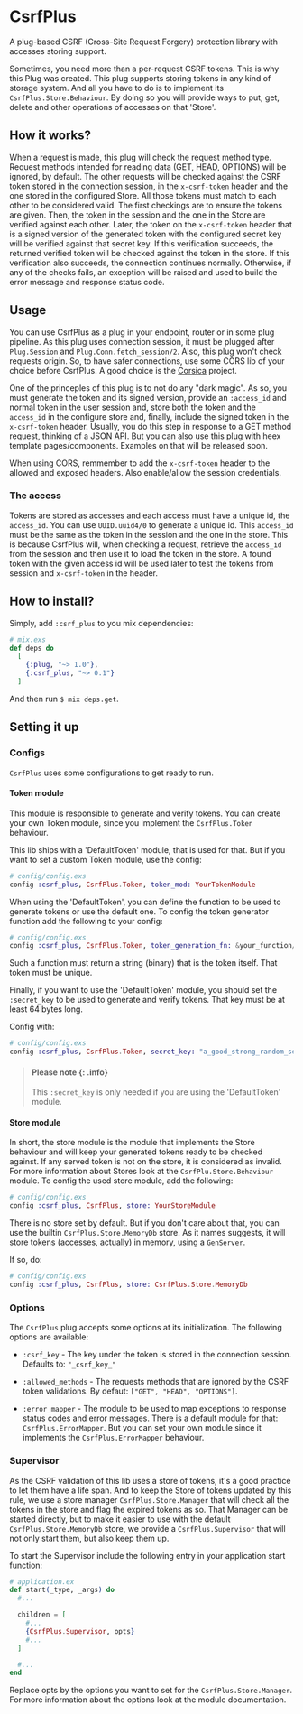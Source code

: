 # CsrfPlus
A plug-based CSRF (Cross-Site Request Forgery) protection library with accesses storing support.

Sometimes, you need more than a per-request CSRF tokens. This is why this Plug was created.
This plug supports storing tokens in any kind of storage system. And all you have to do is to
implement its `CsrfPlus.Store.Behaviour`. By doing so you will provide ways to put, get,
delete and other operations of accesses on that 'Store'.

## How it works?
When a request is made, this plug will check the request method type. Request methods intended
for reading data (GET, HEAD, OPTIONS) will be ignored, by default. The other requests will be
checked against the CSRF token stored in the connection session, in the `x-csrf-token` header
and the one stored in the configured Store. All those tokens must match to each other to be
considered valid. The first checkings are to ensure the tokens are given. Then, the token in
the session and the one in the Store are verified against each other. Later, the token on the
`x-csrf-token` header that is a signed version of the generated token with the configured secret
key will be verified against that secret key. If this verification succeeds, the returned verified
token will be checked against the token in the store. If this verification also succeeds, the
connection continues normally. Otherwise, if any of the checks fails, an exception will be raised
and used to build the error message and response status code.

## Usage
You can use CsrfPlus as a plug in your endpoint, router or in some plug pipeline. As this plug
uses connection session, it must be plugged after `Plug.Session` and `Plug.Conn.fetch_session/2`.
Also, this plug won't check requests origin. So, to have safer connections, use some CORS lib of
your choice before CsrfPlus. A good choice is the [Corsica](https://github.com/whatyouhide/corsica) project.

One of the princeples of this plug is to not do any "dark magic". As so, you must generate the token and its signed version,
provide an `:access_id` and normal token in the user session and, store both the token and the `access_id` in the
configure store and, finally, include the signed token in the `x-csrf-token` header. Usually, you do this step in
response to a GET method request, thinking of a JSON API. But you can also use this plug with heex template
pages/components. Examples on that will be released soon.

When using CORS, remmember to add the `x-csrf-token` header to the allowed and exposed headers. Also enable/allow the
session credentials.

### The access
Tokens are stored as accesses and each access must have a unique id, the `access_id`. You can use `UUID.uuid4/0`
to generate a unique id.
This `access_id` must be the same as the token in the session and the one in the store. This is because CsrfPlus
will, when checking a request, retrieve the `access_id` from the session and then use it to load the token in the
store. A found token with the given access id will be used later to test the tokens from session and `x-csrf-token`
in the header.

## How to install?
Simply, add `:csrf_plus` to you mix dependencies:

```elixir
# mix.exs
def deps do
  [
    {:plug, "~> 1.0"},
    {:csrf_plus, "~> 0.1"}
  ]
```

And then run `$ mix deps.get`.

## Setting it up

### Configs
`CsrfPlus` uses some configurations to get ready to run.

#### Token module
This module is responsible to generate and verify tokens.
You can create your own Token module, since you implement the `CsrfPlus.Token` behaviour.

This lib ships with a 'DefaultToken' module, that is used for that. But if you
want to set a custom Token module, use the config:

```elixir
# config/config.exs
config :csrf_plus, CsrfPlus.Token, token_mod: YourTokenModule
```

When using the 'DefaultToken', you can define the function to be used to generate tokens
or use the default one.
To config the token generator function add the following to your config:

```elixir
# config/config.exs
config :csrf_plus, CsrfPlus.Token, token_generation_fn: &your_function/0
```

Such a function must return a string (binary) that is the token itself. That
token must be unique.

Finally, if you want to use the 'DefaultToken' module, you should set the
`:secret_key` to be used to generate and verify tokens. That key must be at least 64
bytes long.

Config with:

```elixir
# config/config.exs
config :csrf_plus, CsrfPlus.Token, secret_key: "a_good_strong_random_secret"
```

> #### Please note {: .info}
> This `:secret_key` is only needed if you are using the 'DefaultToken'
> module.

#### Store module
In short, the store module is the module that implements the Store behaviour
and will keep your generated tokens ready to be checked against. If any served
token is not on the store, it is considered as invalid. For more information about
Stores look at the `CsrfPlu.Store.Behaviour` module.
To config the used store module, add the following:

```elixir
# config/config.exs
config :csrf_plus, CsrfPlus, store: YourStoreModule
```

There is no store set by default. But if you don't care about that, you can use
the builtin `CsrfPlus.Store.MemoryDb` store. As it names suggests, it will store
tokens (accesses, actually) in memory, using a `GenServer`.

If so, do:

```elixir
# config/config.exs
config :csrf_plus, CsrfPlus, store: CsrfPlus.Store.MemoryDb 
```

### Options
The `CsrfPlus` plug accepts some options at its initialization.
The following options are available:

  * `:csrf_key` - The key under the token is stored in the connection session. Defaults to: `"_csrf_key_"`

  * `:allowed_methods` - The requests methods that are ignored by the CSRF token validations.
By defaut: `["GET", "HEAD", "OPTIONS"]`.

  * `:error_mapper` - The module to be used to map exceptions to response status codes and error messages.
There is a default module for that: `CsrfPlus.ErrorMapper`. But you can set your own module
since it implements the `CsrfPlus.ErrorMapper` behaviour.

### Supervisor
As the CSRF validation of this lib uses a store of tokens, it's a good practice to
let them have a life span. And to keep the Store of tokens updated by this rule, we
use a store manager `CsrfPlus.Store.Manager` that will check all the tokens in the store
and flag the expired tokens as so. That Manager can be started directly, but to make it
easier to use with the default `CsrfPlus.Store.MemoryDb` store, we provide a `CsrfPlus.Supervisor` that
will not only start them, but also keep them up.

To start the Supervisor include the following entry in your application start function:

```elixir
# application.ex
def start(_type, _args) do
  #...

  children = [
    #...
    {CsrfPlus.Supervisor, opts}
    #...
  ]

  #...
end
```

Replace opts by the options you want to set for the `CsrfPlus.Store.Manager`.
For more information about the options look at the module documentation.
